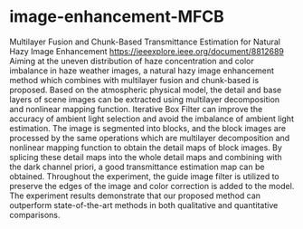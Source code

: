 # image-enhancement-MFCB
Multilayer Fusion and Chunk-Based Transmittance Estimation for Natural Hazy Image Enhancement
https://ieeexplore.ieee.org/document/8812689
Aiming at the uneven distribution of haze concentration and color imbalance in haze weather images, a natural hazy image enhancement method which combines with multilayer fusion and chunk-based is proposed. Based on the atmospheric physical model, the detail and base layers of scene images can be extracted using multilayer decomposition and nonlinear mapping function. Iterative Box Filter can improve the accuracy of ambient light selection and avoid the imbalance of ambient light estimation. The image is segmented into blocks, and the block images are processed by the same operations which are multilayer decomposition and nonlinear mapping function to obtain the detail maps of block images. By splicing these detail maps into the whole detail maps and combining with the dark channel priori, a good transmittance estimation map can be obtained. Throughout the experiment, the guide image filter is utilized to preserve the edges of the image and color correction is added to the model. The experiment results demonstrate that our proposed method can outperform state-of-the-art methods in both qualitative and quantitative comparisons.
